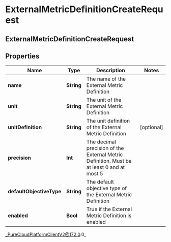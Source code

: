 # ExternalMetricDefinitionCreateRequest

## ExternalMetricDefinitionCreateRequest

## Properties

|Name | Type | Description | Notes|
|------------ | ------------- | ------------- | -------------|
| **name** | **String** | The name of the External Metric Definition | |
| **unit** | **String** | The unit of the External Metric Definition | |
| **unitDefinition** | **String** | The unit definition of the External Metric Definition | [optional] |
| **precision** | **Int** | The decimal precision of the External Metric Definition. Must be at least 0 and at most 5 | |
| **defaultObjectiveType** | **String** | The default objective type of the External Metric Definition | |
| **enabled** | **Bool** | True if the External Metric Definition is enabled | |



_PureCloudPlatformClientV2@172.0.0_
